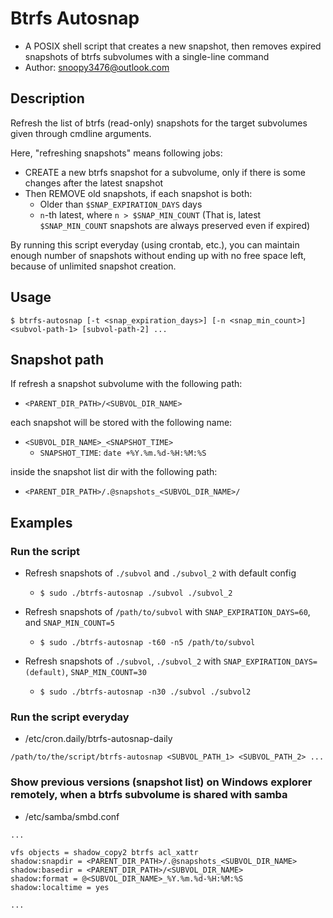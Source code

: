 # Btrfs Autosnap

- A POSIX shell script that creates a new snapshot, then removes expired snapshots of btrfs subvolumes with a single-line command
- Author: snoopy3476@outlook.com


## Description

Refresh the list of btrfs (read-only) snapshots for the target subvolumes given through cmdline arguments.

Here, "refreshing snapshots" means following jobs:
- CREATE a new btrfs snapshot for a subvolume, only if there is some changes after the latest snapshot
- Then REMOVE old snapshots, if each snapshot is both:
  - Older than `$SNAP_EXPIRATION_DAYS` days
  - `n`-th latest, where `n > $SNAP_MIN_COUNT` (That is, latest `$SNAP_MIN_COUNT` snapshots are always preserved even if expired)

By running this script everyday (using crontab, etc.), you can maintain enough number of snapshots without ending up with no free space left, because of unlimited snapshot creation.


## Usage

`$ btrfs-autosnap [-t <snap_expiration_days>] [-n <snap_min_count>] <subvol-path-1> [subvol-path-2] ...`


## Snapshot path

If refresh a snapshot subvolume with the following path:
- `<PARENT_DIR_PATH>/<SUBVOL_DIR_NAME>`

each snapshot will be stored with the following name:
- `<SUBVOL_DIR_NAME>_<SNAPSHOT_TIME>`
  - `SNAPSHOT_TIME`: `date +%Y.%m.%d-%H:%M:%S`

inside the snapshot list dir with the following path:
- `<PARENT_DIR_PATH>/.@snapshots_<SUBVOL_DIR_NAME>/`


## Examples

### Run the script

- Refresh snapshots of `./subvol` and `./subvol_2` with default config
  - `$ sudo ./btrfs-autosnap ./subvol ./subvol_2`

- Refresh snapshots of `/path/to/subvol` with `SNAP_EXPIRATION_DAYS=60`, and `SNAP_MIN_COUNT=5`
  - `$ sudo ./btrfs-autosnap -t60 -n5 /path/to/subvol`

- Refresh snapshots of `./subvol`, `./subvol_2` with `SNAP_EXPIRATION_DAYS=(default)`, `SNAP_MIN_COUNT=30`
  - `$ sudo ./btrfs-autosnap -n30 ./subvol ./subvol2`


### Run the script everyday

- /etc/cron.daily/btrfs-autosnap-daily
```
/path/to/the/script/btrfs-autosnap <SUBVOL_PATH_1> <SUBVOL_PATH_2> ...
```


### Show previous versions (snapshot list) on Windows explorer remotely, when a btrfs subvolume is shared with samba 

- /etc/samba/smbd.conf
```
...

vfs objects = shadow_copy2 btrfs acl_xattr
shadow:snapdir = <PARENT_DIR_PATH>/.@snapshots_<SUBVOL_DIR_NAME>
shadow:basedir = <PARENT_DIR_PATH>/<SUBVOL_DIR_NAME>
shadow:format = @<SUBVOL_DIR_NAME>_%Y.%m.%d-%H:%M:%S
shadow:localtime = yes

...
```
